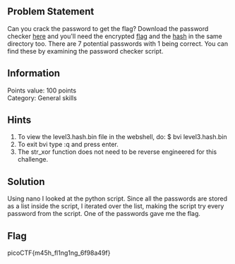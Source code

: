 <h2> Problem Statement </h2>
Can you crack the password to get the flag?
Download the password checker <a href = 'https://artifacts.picoctf.net/c/25/level3.py'>here</a> and you'll need the encrypted <a href = 'https://artifacts.picoctf.net/c/25/level3.flag.txt.enc'>flag</a> and the <a href = 'https://artifacts.picoctf.net/c/25/level3.hash.bin'>hash</a> in the same directory too.
There are 7 potential passwords with 1 being correct. You can find these by examining the password checker script.
<h2> Information </h2>
Points value: 100 points<br>
Category: General skills

<h2> Hints </h2>
<ol>
<li>To view the level3.hash.bin file in the webshell, do: $ bvi level3.hash.bin</li>
<li>To exit bvi type :q and press enter.</li>
<li>The str_xor function does not need to be reverse engineered for this challenge.</li>
</ol>
<h2> Solution </h2>
Using nano I looked at the python script. Since all the passwords are stored as a list inside the script, I iterated over the list, making the script try every password from the script. One of the passwords gave me the flag.
<h2> Flag </h2>
picoCTF{m45h_fl1ng1ng_6f98a49f}
